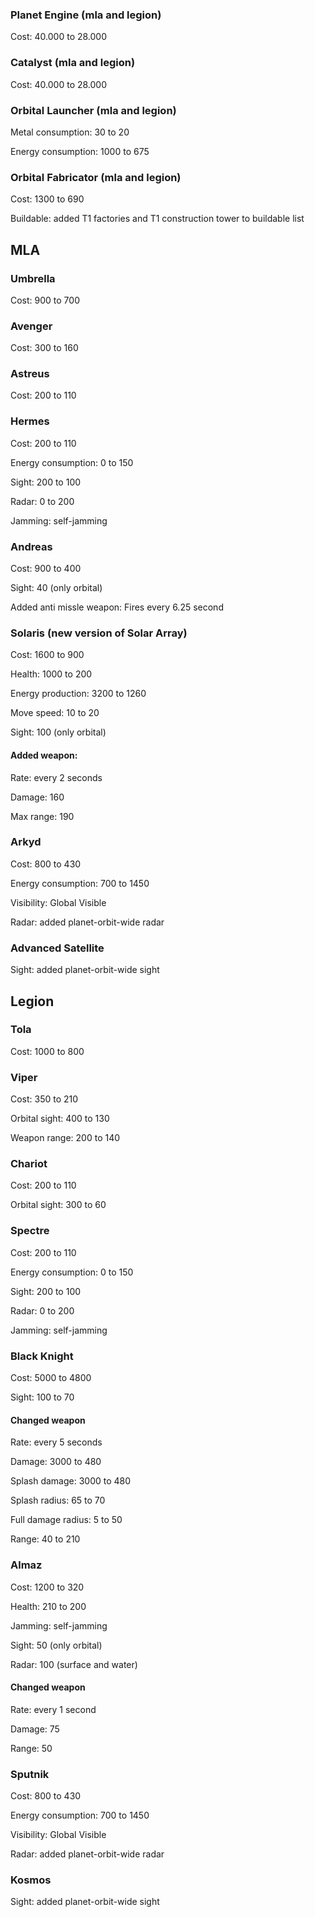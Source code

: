 ### Planet Engine (mla and legion)
Cost: 40.000 to 28.000

### Catalyst (mla and legion)
Cost: 40.000 to 28.000

### Orbital Launcher (mla and legion)
Metal consumption: 30 to 20

Energy consumption: 1000 to 675

### Orbital Fabricator (mla and legion)
Cost: 1300 to 690

Buildable: added T1 factories and T1 construction tower to buildable list

## MLA

### Umbrella
Cost: 900 to 700

### Avenger
Cost: 300 to 160

### Astreus
Cost: 200 to 110

### Hermes
Cost: 200 to 110

Energy consumption: 0 to 150

Sight: 200 to 100

Radar: 0 to 200

Jamming: self-jamming

### Andreas
Cost: 900 to 400

Sight: 40 (only orbital)

Added anti missle weapon: Fires every 6.25 second

### Solaris (new version of Solar Array)
Cost: 1600 to 900

Health: 1000 to 200

Energy production: 3200 to 1260

Move speed: 10 to 20

Sight: 100 (only orbital)

#### Added weapon: 

Rate: every 2 seconds

Damage: 160

Max range: 190

### Arkyd
Cost: 800 to 430

Energy consumption: 700 to 1450

Visibility: Global Visible

Radar: added planet-orbit-wide radar

### Advanced Satellite
Sight: added planet-orbit-wide sight

## Legion

### Tola
Cost: 1000 to 800

### Viper
Cost: 350 to 210

Orbital sight: 400 to 130

Weapon range: 200 to 140

### Chariot
Cost: 200 to 110

Orbital sight: 300 to 60

### Spectre
Cost: 200 to 110

Energy consumption: 0 to 150

Sight: 200 to 100

Radar: 0 to 200

Jamming: self-jamming

### Black Knight
Cost: 5000 to 4800

Sight: 100 to 70

#### Changed weapon
Rate: every 5 seconds

Damage: 3000 to 480

Splash damage: 3000 to 480

Splash radius: 65 to 70

Full damage radius: 5 to 50

Range: 40 to 210

### Almaz
Cost: 1200 to 320

Health: 210 to 200

Jamming: self-jamming

Sight: 50 (only orbital)

Radar: 100 (surface and water)

#### Changed weapon
Rate: every 1 second

Damage: 75

Range: 50

### Sputnik
Cost: 800 to 430

Energy consumption: 700 to 1450

Visibility: Global Visible

Radar: added planet-orbit-wide radar

### Kosmos
Sight: added planet-orbit-wide sight